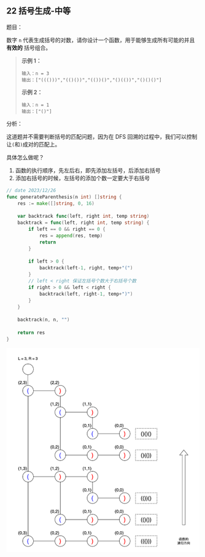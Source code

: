 ## 22 括号生成-中等

题目：

数字 `n` 代表生成括号的对数，请你设计一个函数，用于能够生成所有可能的并且 **有效的** 括号组合。



> **示例 1：**
>
> ```
> 输入：n = 3
> 输出：["((()))","(()())","(())()","()(())","()()()"]
> ```
>
> **示例 2：**
>
> ```
> 输入：n = 1
> 输出：["()"]
> ```



分析：

这道题并不需要判断括号的匹配问题，因为在 DFS 回溯的过程中，我们可以控制让`(`和`)`成对的匹配上。

具体怎么做呢？

1. 函数的执行顺序，先左后右，即先添加左括号，后添加右括号
2. 添加右括号的时候，左括号的添加个数一定要大于右括号



```go
// date 2023/12/26
func generateParenthesis(n int) []string {
    res := make([]string, 0, 16)

    var backtrack func(left, right int, temp string)
    backtrack = func(left, right int, temp string) {
        if left == 0 && right == 0 {
            res = append(res, temp)
            return
        }
        
        if left > 0 {
            backtrack(left-1, right, temp+"(")
        }
      	// left < right 保证左括号个数大于右括号个数
        if right > 0 && left < right {
            backtrack(left, right-1, temp+")")
        }
    }

    backtrack(n, n, "")

    return res
}
```

![image](images/img022.png)